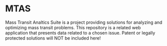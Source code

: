 # MTAS
Mass Transit Analtics Suite is a project providing solutions for analyzing and optimizing mass transit problems. This repository is a related web application that presents data related to a chosen issue. Patent or legally protected solutions will NOT be included here!
